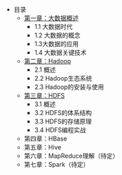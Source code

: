 - 目录
  - [第一章：大数据概述](ch1%20大数据概述.md)
    - 1.1 大数据时代
    - 1.2 大数据的概念
    - 1.3大数据的应用
    - 1.4 大数据关键技术
  - [第二章：Hadoop](ch2%20Hadoop.md)
    - 2.1 概述
    - 2.2 Hadoop生态系统
    - 2.3 Hadoop的安装与使用
  - [第三章：HDFS](ch3%20HDFS.md)
    - 3.1 概述
    - 3.2 HDFS的体系结构
    - 3.3 HDFS的存储原理
    - 3.4 HDFS编程实战 
  - 第四章：HBase  
  - 第五章：Hive
  - 第六章：MapReduce理解（待定）
  - 第七章：Spark（待定）